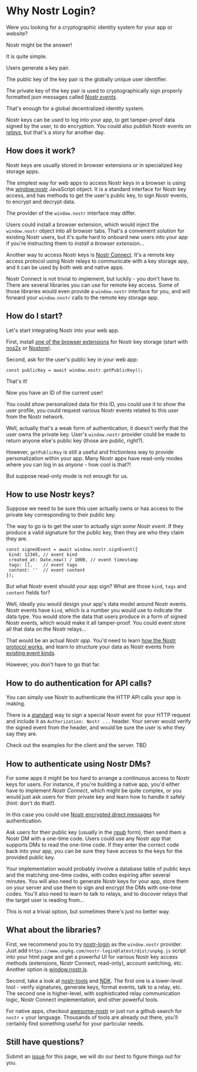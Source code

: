 # Why Nostr Login?

Were you looking for a cryptographic identity system for your app or website? 

Nostr might be the answer!

It is quite simple.

Users generate a key pair.

The public key of the key pair is the globally unique user identifier. 

The private key of the key pair is used to cryptographically sign properly formatted json messages called [*Nostr events*](https://github.com/nostr-protocol/nips/blob/master/01.md#events-and-signatures). 

That's enough for a global decentralized identity system.

Nostr keys can be used to log into your app, to get tamper-proof data signed by the user, to do encryption. You could also publish Nostr events on [*relays*](https://github.com/nostr-protocol/nips/blob/master/01.md#communication-between-clients-and-relays), but that's a story for another day.

## How does it work?

Nostr keys are usually stored in browser extensions or in specialized key storage apps. 

The simplest way for web apps to access Nostr keys in a browser is using the [window.nostr](https://github.com/nostr-protocol/nips/blob/master/07.md) JavaScript object. It is a standard interface for Nostr key access, and has methods to get the user's public key, to sign Nostr events, to encrypt and decrypt data.

The provider of the `window.nostr` interface may differ.

Users could install a browser extension, which would inject the `window.nostr` object into all browser tabs. That's a convenient solution for existing Nostr users, but it's quite hard to onboard new users into your app if you're instructing them to *install a browser extension*...

Another way to access Nostr keys is [Nostr Connect](https://github.com/nostr-protocol/nips/blob/master/46.md). It's a remote key access protocol using Nostr relays to communicate with a key storage app, and it can be used by both web and native apps.

Nostr Connect is not trivial to implement, but luckily - you don't have to. There are several libraries you can use for remote key access. Some of those libraries would even provide a `window.nostr` interface for you, and will forward your `window.nostr` calls to the remote key storage app.

## How do I start?

Let's start integrating Nostr into your web app.

First, install [one of the browser extensions](https://github.com/aljazceru/awesome-nostr#nip-07-browser-extensions) for Nostr key storage (start with [nos2x](https://chromewebstore.google.com/detail/nos2x/kpgefcfmnafjgpblomihpgmejjdanjjp) or [Nostore](https://apps.apple.com/us/app/nostore/id1666553677)).

Second, ask for the user's public key in your web app:

```
const publicKey = await window.nostr.getPublicKey();
```

That's it! 

Now you have an ID of the current user! 

You could show personalized data for this ID, you could use it to show the user profile, you could request various Nostr events related to this user from the Nostr network. 

Well, actually that's a weak form of authentication, it doesn't verify that the user owns the private key. User's `window.nostr` provider could be made to return anyone else's public key (those are public, right?). 

However, `getPublicKey` is still a useful and frictionless way to provide personalization within your app. Many Nostr apps have read-only modes where you can log in as *anyone* - how cool is that?!

But suppose read-only mode is not enough for us.

## How to use Nostr keys?

Suppose we need to be sure this user actually owns or has access to the private key corresponding to their public key. 

The way to go is to get the user to actually *sign some Nostr event*. If they produce a valid signature for the public key, then they are who they claim they are.

```
const signedEvent = await window.nostr.signEvent({
 kind: 12345, // event kind 
 created_at: Date.now() / 1000, // event timestamp
 tags: [],    // event tags
 content: ''  // event content
});
```

But what Nostr event should your app sign? What are those `kind`, `tags` and `content` fields for?

Well, ideally you would design your app's data model around Nostr events. Nostr events have `kind`, which is a number you would use to indicate the data type. You would store the data that users produce in a form of signed Nostr events, which would make it all tamper-proof. You could event store all that data on the Nostr relays...

That would be an actual *Nostr app*. You'd need to learn [how the Nostr protocol works](https://github.com/nostr-protocol/nips/blob/master/01.md), and learn to structure your data as Nostr events from [existing event kinds](https://github.com/nostr-protocol/nips/tree/master#event-kinds). 

However, you don't have to go that far.

## How to do authentication for API calls?

You can simply use Nostr to authenticate the HTTP API calls your app is making.

There is a [standard](https://github.com/nostr-protocol/nips/blob/master/98.md) way to sign a special Nostr event for your HTTP request and include it as `Authorization: Nostr ...` header. Your server would verify the signed event from the header, and would be sure the user is who they say they are.

Check out the examples for the client and the server. TBD

## How to authenticate using Nostr DMs? 

For some apps it might be too hard to arrange a continuous access to Nostr keys for users. For instance, if you're building a native app, you'd either have to implement *Nostr Connect*, which might be quite complex, or you would just ask users for their private key and learn how to handle it safely (hint: don't do that!).

In this case you could use [Nostr encrypted direct messages](https://github.com/nostr-protocol/nips/blob/master/04.md) for authentication.

Ask users for their public key (usually in the [npub](https://github.com/nostr-protocol/nips/blob/master/19.md) form), then send them a Nostr DM with a one-time code. Users could use any Nostr app that supports DMs to read the one-time code. If they enter the correct code back into your app, you can be sure they have access to the keys for the provided public key.

Your implementation would probably involve a database table of public keys and the matching one-time codes, with codes expiring after several minutes. You will also need to generate Nostr keys for your app, store them on your server and use them to sign and encrypt the DMs with one-time codes. You'll also need to learn to talk to relays, and to discover relays that the target user is reading from...

This is not a trivial option, but sometimes there's just no better way.

## What about the libraries?

First, we recommend you to try [nostr-login](https://github.com/nostrband/nostr-login) as the `window.nostr` provider. Just add `https://www.unpkg.com/nostr-login@latest/dist/unpkg.js` script into your html page and get a powerful UI for various Nostr key access methods (extensions, Nostr Connect, read-only), account switching, etc. Another option is [window.nostr.js](https://github.com/fiatjaf/window.nostr.js).

Second, take a look at [nostr-tools](https://github.com/nbd-wtf/nostr-tools/) and [NDK](https://github.com/nostr-dev-kit/ndk). The first one is a lower-level tool - verify signatures, generate keys, format events, talk to a relay, etc. The second one is higher-level, with sophisticated relay communication logic, Nostr Connect implementation, and other powerful tools.

For native apps, checkout [awesome-nostr](https://github.com/aljazceru/awesome-nostr) or just run a github search for `nostr` + your language. Thousands of tools are already out there, you'll certainly find something useful for your particular needs. 

## Still have questions?

Submit an [issue](https://github.com/nostrband/nostrlogin.org/issues) for this page, we will do our best to figure things out for you.

